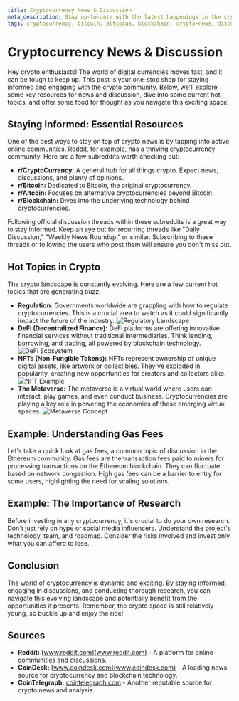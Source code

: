 ```yaml
title: Cryptocurrency News & Discussion
meta_description: Stay up-to-date with the latest happenings in the crypto world. This post provides resources and discussion points to help you navigate the exciting and ever-evolving landscape of digital currencies.
tags: cryptocurrency, bitcoin, altcoins, blockchain, crypto-news, discussion, community, reddit
```

# Cryptocurrency News & Discussion

Hey crypto enthusiasts!  The world of digital currencies moves fast, and it can be tough to keep up.  This post is your one-stop shop for staying informed and engaging with the crypto community.  Below, we'll explore some key resources for news and discussion, dive into some current hot topics, and offer some food for thought as you navigate this exciting space.

## Staying Informed: Essential Resources

One of the best ways to stay on top of crypto news is by tapping into active online communities.  Reddit, for example, has a thriving cryptocurrency community.  Here are a few subreddits worth checking out:

* **r/CryptoCurrency:**  A general hub for all things crypto.  Expect news, discussions, and plenty of opinions.
* **r/Bitcoin:** Dedicated to Bitcoin, the original cryptocurrency.
* **r/Altcoin:**  Focuses on alternative cryptocurrencies beyond Bitcoin.
* **r/Blockchain:**  Dives into the underlying technology behind cryptocurrencies.

Following official discussion threads within these subreddits is a great way to stay informed.  Keep an eye out for recurring threads like "Daily Discussion," "Weekly News Roundup," or similar.  Subscribing to these threads or following the users who post them will ensure you don't miss out.

## Hot Topics in Crypto

The crypto landscape is constantly evolving.  Here are a few current hot topics that are generating buzz:

* **Regulation:** Governments worldwide are grappling with how to regulate cryptocurrencies. This is a crucial area to watch as it could significantly impact the future of the industry. ![Regulatory Landscape](IMAGE_PLACEHOLDER)
* **DeFi (Decentralized Finance):**  DeFi platforms are offering innovative financial services without traditional intermediaries.  Think lending, borrowing, and trading, all powered by blockchain technology. ![DeFi Ecosystem](IMAGE_PLACEHOLDER)
* **NFTs (Non-Fungible Tokens):**  NFTs represent ownership of unique digital assets, like artwork or collectibles.  They've exploded in popularity, creating new opportunities for creators and collectors alike. ![NFT Example](IMAGE_PLACEHOLDER)
* **The Metaverse:**  The metaverse is a virtual world where users can interact, play games, and even conduct business.  Cryptocurrencies are playing a key role in powering the economies of these emerging virtual spaces. ![Metaverse Concept](IMAGE_PLACEHOLDER)


## Example:  Understanding Gas Fees

Let's take a quick look at gas fees, a common topic of discussion in the Ethereum community.  Gas fees are the transaction fees paid to miners for processing transactions on the Ethereum blockchain.  They can fluctuate based on network congestion.  High gas fees can be a barrier to entry for some users, highlighting the need for scaling solutions.

## Example:  The Importance of Research

Before investing in any cryptocurrency, it's crucial to do your own research.  Don't just rely on hype or social media influencers.  Understand the project's technology, team, and roadmap.  Consider the risks involved and invest only what you can afford to lose.


## Conclusion

The world of cryptocurrency is dynamic and exciting.  By staying informed, engaging in discussions, and conducting thorough research, you can navigate this evolving landscape and potentially benefit from the opportunities it presents.  Remember, the crypto space is still relatively young, so buckle up and enjoy the ride!

## Sources

* **Reddit:** [www.reddit.com](www.reddit.com) -  A platform for online communities and discussions.
* **CoinDesk:** [www.coindesk.com](www.coindesk.com) - A leading news source for cryptocurrency and blockchain technology.
* **CoinTelegraph:** [cointelegraph.com](cointelegraph.com) - Another reputable source for crypto news and analysis.